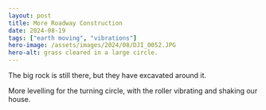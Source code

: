 ```yaml
---
layout: post
title: More Roadway Construction
date: 2024-08-19
tags: ["earth moving", "vibrations"]
hero-image: /assets/images/2024/08/DJI_0052.JPG
hero-alt: grass cleared in a large circle.
---
```

The big rock is still there, but they have excavated around it. 

More levelling for the turning circle, with the roller vibrating and shaking our house. 